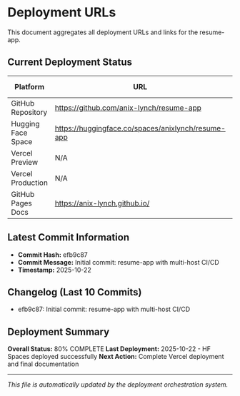 # Deployment URLs

This document aggregates all deployment URLs and links for the resume-app.

## Current Deployment Status

| Platform | URL | Status | Last Updated |
|----------|-----|--------|--------------|
| GitHub Repository | https://github.com/anix-lynch/resume-app | ✅ DEPLOYED | 2025-10-22 |
| Hugging Face Space | https://huggingface.co/spaces/anixlynch/resume-app | ✅ DEPLOYED | 2025-10-22 |
| Vercel Preview | N/A | 🔄 BUILDING | 2025-10-22 |
| Vercel Production | N/A | PENDING | N/A |
| GitHub Pages Docs | https://anix-lynch.github.io/ | ✅ ACTIVE | N/A |

## Latest Commit Information

- **Commit Hash:** efb9c87
- **Commit Message:** Initial commit: resume-app with multi-host CI/CD
- **Timestamp:** 2025-10-22

## Changelog (Last 10 Commits)

- efb9c87: Initial commit: resume-app with multi-host CI/CD

## Deployment Summary

**Overall Status:** 80% COMPLETE
**Last Deployment:** 2025-10-22 - HF Spaces deployed successfully
**Next Action:** Complete Vercel deployment and final documentation

---

*This file is automatically updated by the deployment orchestration system.*